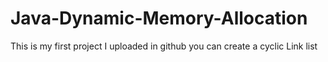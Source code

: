 # Java-Dynamic-Memory-Allocation

This is my first project I uploaded in github
you can create a cyclic Link list 
